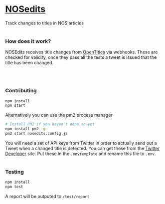 # [NOSedits](https://twitter.com/nosedits)
Track changes to titles in NOS articles
<br><br>
### How does it work?
NOSEdits receives title changes from [OpenTitles](https://github.com/Fdebijl/OpenTitles.Scraper) via webhooks. These are checked for validity, once they pass all the tests a tweet is issued that the title has been changed.

<br><br>
### Contributing
```sh
npm install
npm start
```

Alternatively you can use the pm2 process manager
```sh
# Install PM2 if you haven't done so yet
npm install pm2 -g
pm2 start nosedits.config.js
```

You will need a set of API keys from Twitter in order to actually send out a Tweet when a changed title is detected. You can get these from the [Twitter Developer](https://developer.twitter.com/en/apply-for-access) site. Put these in the `.envtemplate` and rename this file to `.env`.
<br><br>
### Testing
```sh
npm install
npm test
```

A report will be outputed to `/test/report`
